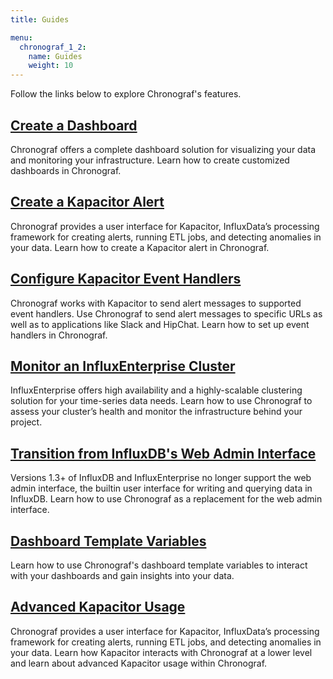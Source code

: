 ```yaml
---
title: Guides

menu:
  chronograf_1_2:
    name: Guides
    weight: 10
---
```


Follow the links below to explore Chronograf's features.

## [Create a Dashboard](/chronograf/v1.2/guides/create-a-dashboard/)
Chronograf offers a complete dashboard solution for visualizing your data and monitoring your infrastructure.
Learn how to create customized dashboards in Chronograf.

## [Create a Kapacitor Alert](/chronograf/v1.2/guides/create-a-kapacitor-alert/)
Chronograf provides a user interface for Kapacitor, InfluxData’s processing framework for creating alerts, running ETL jobs, and detecting anomalies in your data.
Learn how to create a Kapacitor alert in Chronograf. 

## [Configure Kapacitor Event Handlers](/chronograf/v1.2/guides/configure-kapacitor-event-handlers/)
Chronograf works with Kapacitor to send alert messages to supported event handlers.
Use Chronograf to send alert messages to specific URLs as well as to applications like Slack and HipChat.
Learn how to set up event handlers in Chronograf. 

## [Monitor an InfluxEnterprise Cluster](/chronograf/v1.2/guides/monitor-an-influxenterprise-cluster/)
InfluxEnterprise offers high availability and a highly-scalable clustering solution for your time-series data needs.
Learn how to use Chronograf to assess your cluster’s health and monitor the infrastructure behind your project.

## [Transition from InfluxDB's Web Admin Interface](/chronograf/v1.2/guides/transition-web-admin-interface/)
Versions 1.3+ of InfluxDB and InfluxEnterprise no longer support the web admin interface, the builtin user interface for writing and querying data in InfluxDB.
Learn how to use Chronograf as a replacement for the web admin interface.

## [Dashboard Template Variables](/chronograf/v1.2/guides/dashboard-template-variables/)
Learn how to use Chronograf's dashboard template variables to interact with your dashboards and gain insights into your data.

## [Advanced Kapacitor Usage](/chronograf/v1.2/guides/advanced-kapacitor/)
Chronograf provides a user interface for Kapacitor, InfluxData’s processing framework for creating alerts, running ETL jobs, and detecting anomalies in your data.
Learn how Kapacitor interacts with Chronograf at a lower level and learn about advanced Kapacitor usage within Chronograf.

